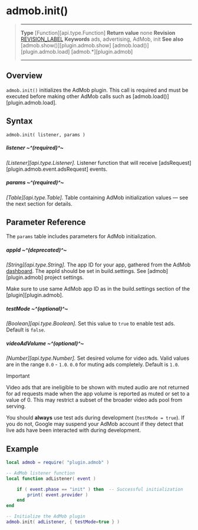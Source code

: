# admob.init()

> --------------------- ------------------------------------------------------------------------------------------
> __Type__              [Function][api.type.Function]
> __Return value__      none
> __Revision__          [REVISION_LABEL](REVISION_URL)
> __Keywords__          ads, advertising, AdMob, init
> __See also__          [admob.show()][plugin.admob.show]
>						[admob.load()][plugin.admob.load]
>						[admob.*][plugin.admob]
> --------------------- ------------------------------------------------------------------------------------------


## Overview

`admob.init()` initializes the AdMob plugin. This call is required and must be executed before making other AdMob calls such as [admob.load()][plugin.admob.load].


## Syntax

    admob.init( listener, params )

##### listener ~^(required)^~
_[Listener][api.type.Listener]._ Listener function that will receive [adsRequest][plugin.admob.event.adsRequest] events.

##### params ~^(required)^~
_[Table][api.type.Table]._ Table containing AdMob initialization values — see the next section for details.


## Parameter Reference

The `params` table includes parameters for AdMob initialization.

##### appId ~^(deprecated)^~
_[String][api.type.String]._ The app ID for your app, gathered from the AdMob [dashboard](https://www.google.com/admob/). The appId should be set in build.settings. See [admob][plugin.admob] project settings.

<div class="docs-tip-outer docs-tip-color-alert">
<div class="docs-tip-inner-left">
<div class="fa fa-exclamation-circle" style="font-size: 35px;"></div>
</div>
<div class="docs-tip-inner-right">
	Make sure to use same AdMob app ID as in the build.settings section of the [plugin][plugin.admob].
</div>
</div>

##### testMode ~^(optional)^~
_[Boolean][api.type.Boolean]._ Set this value to `true` to enable test ads. Default is `false`.

##### videoAdVolume ~^(optional)^~
_[Number][api.type.Number]._ Set desired volume for video ads. Valid values are in the range `0.0` - `1.0`. `0.0` for muting ads completely. Default is `1.0`.

<div class="guide-notebox-imp">
<div class="notebox-title-imp">Important</div>

Video ads that are ineligible to be shown with muted audio are not returned for ad requests made when the app volume is reported as muted or set to a value of 0. This may restrict a subset of the broader video ads pool from serving.

</div>

<div class="docs-tip-outer docs-tip-color-alert">
<div class="docs-tip-inner-left">
<div class="fa fa-exclamation-circle" style="font-size: 35px;"></div>
</div>
<div class="docs-tip-inner-right">

You should __always__ use test ads during development <nobr>(`testMode = true`)</nobr>. If you do not, Google may suspend your AdMob account if they detect that live ads have been interacted with during development.

</div>
</div>


## Example

``````lua
local admob = require( "plugin.admob" )

-- AdMob listener function
local function adListener( event )

	if ( event.phase == "init" ) then  -- Successful initialization
		print( event.provider )
	end
end

-- Initialize the AdMob plugin
admob.init( adListener, { testMode=true } )
``````
